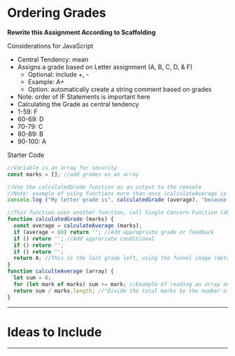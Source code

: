 # Ordering Grades

**Rewrite this Assignment According to Scaffolding**

Considerations for JavaScript
- Central Tendency: mean
- Assigns a grade based on Letter assignment (A, B, C, D, & F)
  - Optional: include +, -
  - Example: A+
  - Option: automatically create a string comment based on grades
- Note: order of IF Statements is important here
- Calculating the Grade as central tendency
- 1-59: F
- 60-69: D
- 70-79: C
- 80-89: B
- 90-100: A

Starter Code
```JavaScript
//Variable is an array for security
const marks = []; //add grades as an array

//Use the calculatedGrade function as an output to the console
//Note: example of using functions more than once (calculateAverage is used in console.log and calculatedGrade)
console.log ("My letter grade is", calculatedGrade (average), "because my numerical average is", calculateAverage (marks));

//This function uses another function, call Single Concern Function (able to use either function for various purposes)
function calculatedGrade (marks) {
  const average = calculateAverage (marks);
  if (average < 60) return ''; //Add appropriate grade or feedback
  if () return ''; //Add approriate conditional
  if () return '';
  if () return '';
  return A; //This is the last grade left, using the funnel image (metaphor)
}
function calculteAverage (array) {
  let sum = 0;
  for (let mark of marks) sum += mark; //Example of reading an array and one line to add up the sum of all the grades
  return sum / marks.length; //"Divide the total marks by the number of grades"
}
```

---

# Ideas to Include


---
